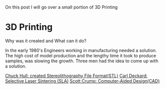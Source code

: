 On this post I will go over a small portion of 3D Printing


# 3D Printing

Why was it created and What can it do?

In the early 1980's Engineers working in manufacturing needed a solution. The high cost of model production and the lengthy time it took to produce samples, was slowing the growth.
Three men had the idea to come up with a solution. 

[Chuck Hull: created Stereolithography File Format(STL)](http://www.historyofinformation.com/detail.php?id=3864) 
[Carl Deckard: Selective Laser Sintering (SLA)](https://3dprintingindustry.com/news/carl-deckard-the-inventor-of-sls-passes-away-166853/)
[Scott Crump: Computer-Aided Design(CAD)](https://www.industryweek.com/iw-manufacturing-hall-of-fame/article/21959134/manufacturing-hall-of-fame-2012-inductee-scott-crump)
